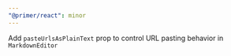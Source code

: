 ```yaml
---
"@primer/react": minor
---
```


Add `pasteUrlsAsPlainText` prop to control URL pasting behavior in `MarkdownEditor`
